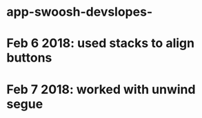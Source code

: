 # app-swoosh-devslopes-

# Feb 6 2018: used stacks to align buttons
# Feb 7 2018: worked with unwind segue


